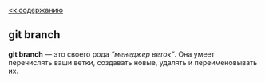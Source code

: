 [<к содержанию](./readme.md)

## git branch

**git branch** — это своего рода *“менеджер веток”*. Она умеет перечислять ваши ветки, создавать новые, удалять и переименовывать их.